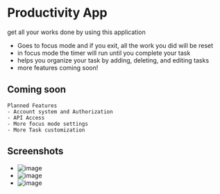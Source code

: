 # Productivity App
get all your works done by using this application
- Goes to focus mode and if you exit, all the work you did will be reset
- in focus mode the timer will run until you complete your task
- helps you organize your task by adding, deleting, and editing tasks
- more features coming soon!

## Coming soon 
``` 
Planned Features
- Account system and Authorization
- API Access
- More focus mode settings
- More Task customization
```

## Screenshots
- ![image](https://github.com/Baryonae/productivityapp/assets/73114771/6fe1e288-c6f1-4d14-9cf6-308be65b5b93)
- ![image](https://github.com/Baryonae/productivityapp/assets/73114771/5a66d1fb-0806-4a00-9e60-9aa53a684e9b)
- ![image](https://github.com/Baryonae/productivityapp/assets/73114771/5667d14d-019a-4fea-a6ff-8c5af239d960)

